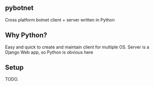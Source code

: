 ## pybotnet

Cross platform botnet client + server written in Python

## Why Python?

Easy and quick to create and maintain client for multiple OS. Server is a Django Web app, so Python is obvious here

## Setup

TODO.
